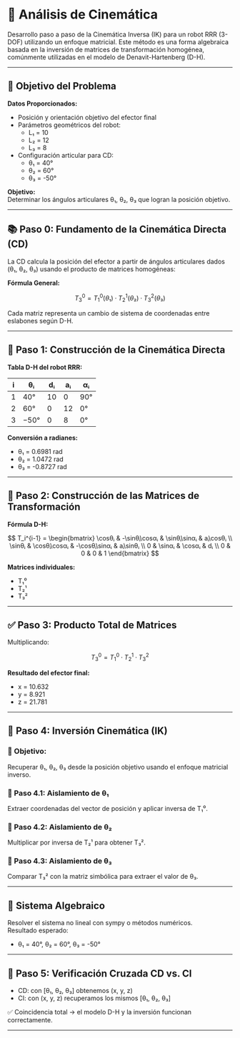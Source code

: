 
# 🤖 Análisis de Cinemática

Desarrollo paso a paso de la Cinemática Inversa (IK) para un robot RRR (3-DOF) utilizando un enfoque matricial. Este método es una forma algebraica basada en la inversión de matrices de transformación homogénea, comúnmente utilizadas en el modelo de Denavit-Hartenberg (D-H).

---

## 🎯 Objetivo del Problema

**Datos Proporcionados:**
- Posición y orientación objetivo del efector final
- Parámetros geométricos del robot:
  - L₁ = 10
  - L₂ = 12
  - L₃ = 8
- Configuración articular para CD:
  - θ₁ = 40°
  - θ₂ = 60°
  - θ₃ = -50°

**Objetivo:**  
Determinar los ángulos articulares θ₁, θ₂, θ₃ que logran la posición objetivo.

---

## 📚 Paso 0: Fundamento de la Cinemática Directa (CD)

La CD calcula la posición del efector a partir de ángulos articulares dados (θ₁, θ₂, θ₃) usando el producto de matrices homogéneas:

**Fórmula General:**

$$
T_3^0 = T_1^0(θ₁) · T_2^1(θ₂) · T_3^2(θ₃)
$$

Cada matriz representa un cambio de sistema de coordenadas entre eslabones según D-H.

---

## 📝 Paso 1: Construcción de la Cinemática Directa

**Tabla D-H del robot RRR:**

| i | θᵢ       | dᵢ  | aᵢ | αᵢ  |
|---|----------|-----|----|-----|
| 1 | 40°      | 10  | 0  | 90° |
| 2 | 60°      | 0   | 12 | 0°  |
| 3 | −50°     | 0   | 8  | 0°  |

**Conversión a radianes:**
- θ₁ = 0.6981 rad
- θ₂ = 1.0472 rad
- θ₃ = -0.8727 rad

---

## 🧮 Paso 2: Construcción de las Matrices de Transformación

**Fórmula D-H:**

$$
T_i^{i-1} =
\begin{bmatrix}
\cosθᵢ & -\sinθᵢ\cosαᵢ & \sinθᵢ\sinαᵢ & aᵢ\cosθᵢ \\
\sinθᵢ & \cosθᵢ\cosαᵢ & -\cosθᵢ\sinαᵢ & aᵢ\sinθᵢ \\
0 & \sinαᵢ & \cosαᵢ & dᵢ \\
0 & 0 & 0 & 1
\end{bmatrix}
$$

**Matrices individuales:**
- T₁⁰
- T₂¹
- T₃²

---

## ✅ Paso 3: Producto Total de Matrices

Multiplicando:

$$
T_3^0 = T_1^0 · T_2^1 · T_3^2
$$

**Resultado del efector final:**
- x = 10.632
- y = 8.921
- z = 21.781

---

## 🔄 Paso 4: Inversión Cinemática (IK)

### 🎯 Objetivo:
Recuperar θ₁, θ₂, θ₃ desde la posición objetivo usando el enfoque matricial inverso.

### 🔁 Paso 4.1: Aislamiento de θ₁
Extraer coordenadas del vector de posición y aplicar inversa de T₁⁰.

### 🔁 Paso 4.2: Aislamiento de θ₂
Multiplicar por inversa de T₂¹ para obtener T₃².

### 🔁 Paso 4.3: Aislamiento de θ₃
Comparar T₃² con la matriz simbólica para extraer el valor de θ₃.

---

## 🧠 Sistema Algebraico

Resolver el sistema no lineal con sympy o métodos numéricos.  
Resultado esperado:  
- θ₁ = 40°, θ₂ = 60°, θ₃ = -50°

---

## 🔎 Paso 5: Verificación Cruzada CD vs. CI

- CD: con [θ₁, θ₂, θ₃] obtenemos (x, y, z)
- CI: con (x, y, z) recuperamos los mismos [θ₁, θ₂, θ₃]

✅ Coincidencia total → el modelo D-H y la inversión funcionan correctamente.

---
